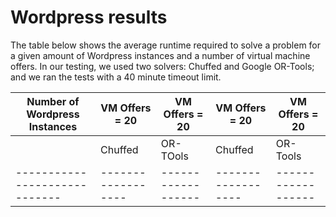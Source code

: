 # Wordpress results

The table below shows the average runtime required to solve a problem for a given amount of Wordpress instances and a number of virtual machine offers. In our testing, we used two solvers: Chuffed and Google OR-Tools; and we ran the tests with a 40 minute timeout limit.

| Number of Wordpress Instances |   VM Offers = 20   |   VM Offers = 20   |   VM Offers = 20   |   VM Offers = 20   |
| ----------------------------- | ------------------ | ------------------ | ------------------ | ------------------ |
|                               | Chuffed | OR-TOols | Chuffed | OR-Tools | Chuffed | OR-Tools | Chuffed | OR-Tools |
| ----------------------------- | ------------------ | ------------------ | ------------------ | ------------------ |

